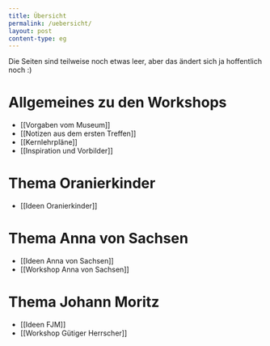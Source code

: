 ```yaml
---
title: Übersicht
permalink: /uebersicht/
layout: post
content-type: eg
---
```

Die Seiten sind teilweise noch etwas leer, aber das ändert sich ja hoffentlich noch :)

# Allgemeines zu den Workshops

- [[Vorgaben vom Museum]]
- [[Notizen aus dem ersten Treffen]]
- [[Kernlehrpläne]]
- [[Inspiration und Vorbilder]]

# Thema Oranierkinder

- [[Ideen Oranierkinder]]

# Thema Anna von Sachsen 

- [[Ideen Anna von Sachsen]]
- [[Workshop Anna von Sachsen]]

# Thema Johann Moritz 

- [[Ideen FJM]]
- [[Workshop Gütiger Herrscher]]